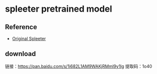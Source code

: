 # spleeter pretrained model
## Reference
* [Original Spleeter](https://github.com/deezer/spleeter)
## download
链接：https://pan.baidu.com/s/1i682L1AM9WAKjRMml9y1Ig 
提取码：1o40 
